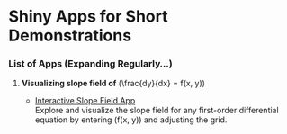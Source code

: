 # Shiny Apps for Short Demonstrations

### List of Apps (Expanding Regularly…)

1. **Visualizing slope field of** \(\frac{dy}{dx} = f(x, y)\)

   - [Interactive Slope Field App](https://olioli.shinyapps.io/slopefield/)  
     Explore and visualize the slope field for any first-order differential equation by entering \(f(x, y)\) and adjusting the grid.

